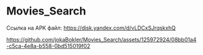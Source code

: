 # Movies_Search
Ссылка на APK файл: https://disk.yandex.com/d/vLDCxSJrqskxhQ

https://github.com/jokaBokler/Movies_Search/assets/125972924/08bb01a4-c5ca-4e8a-b558-0bd515019f02
